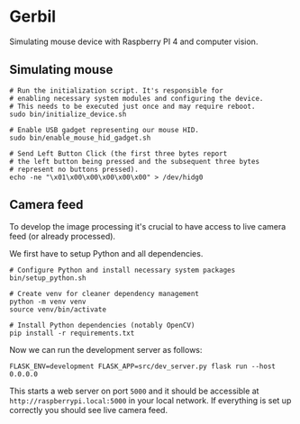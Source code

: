 # Gerbil

Simulating mouse device with Raspberry PI 4 and computer vision.

## Simulating mouse

```shell
# Run the initialization script. It's responsible for
# enabling necessary system modules and configuring the device.
# This needs to be executed just once and may require reboot.
sudo bin/initialize_device.sh

# Enable USB gadget representing our mouse HID.
sudo bin/enable_mouse_hid_gadget.sh

# Send Left Button Click (the first three bytes report
# the left button being pressed and the subsequent three bytes
# represent no buttons pressed).
echo -ne "\x01\x00\x00\x00\x00\x00" > /dev/hidg0
```

## Camera feed

To develop the image processing it's crucial to have access
to live camera feed (or already processed).

We first have to setup Python and all dependencies.

```shell
# Configure Python and install necessary system packages
bin/setup_python.sh

# Create venv for cleaner dependency management
python -m venv venv
source venv/bin/activate

# Install Python dependencies (notably OpenCV)
pip install -r requirements.txt
```

Now we can run the development server as follows:

```shell
FLASK_ENV=development FLASK_APP=src/dev_server.py flask run --host 0.0.0.0
```

This starts a web server on port `5000` and it should be accessible
at `http://raspberrypi.local:5000` in your local network.
If everything is set up correctly you should see live camera feed.
